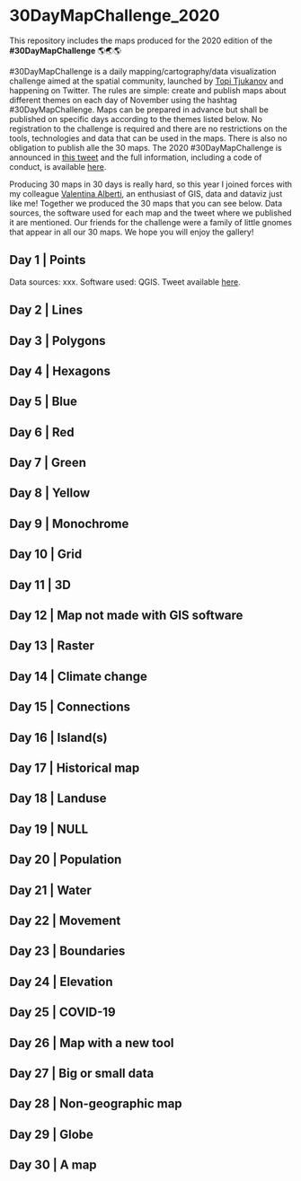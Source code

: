 # 30DayMapChallenge_2020

This repository includes the maps produced for the 2020 edition of the **#30DayMapChallenge** 🌎🌏🌎

#30DayMapChallenge is a daily mapping/cartography/data visualization challenge aimed at the spatial community, launched by [Topi Tjukanov](https://twitter.com/tjukanov) and happening on Twitter. The rules are simple: create and publish maps about different themes on each day of November using the hashtag #30DayMapChallenge. Maps can be prepared in advance but shall be published on specific days according to the themes listed below. No registration to the challenge is required and there are no restrictions on the tools, technologies and data that can be used in the maps. There is also no obligation to publish alle the 30 maps. The 2020 #30DayMapChallenge is announced in [this tweet](https://twitter.com/tjukanov/status/1311568912950140930) and the full information, including a code of conduct, is available [here](https://github.com/tjukanovt/30DayMapChallenge).

Producing 30 maps in 30 days is really hard, so this year I joined forces with my colleague [Valentina Alberti](https://twitter.com/v_valealb), an enthusiast of GIS, data and dataviz just like me! Together we produced the 30 maps that you can see below. Data sources, the software used for each map and the tweet where we published it are mentioned. Our friends for the challenge were a family of little gnomes that appear in all our 30 maps. We hope you will enjoy the gallery!

## Day 1 | Points

Data sources: xxx. Software used: QGIS. Tweet available [here]().

## Day 2 | Lines



## Day 3 | Polygons


## Day 4 | Hexagons


## Day 5 | Blue


## Day 6 | Red


## Day 7 | Green


## Day 8 | Yellow


## Day 9 | Monochrome


## Day 10 | Grid


## Day 11 | 3D


## Day 12 | Map not made with GIS software


## Day 13 | Raster


## Day 14 | Climate change



## Day 15 | Connections


## Day 16 | Island(s)


## Day 17 | Historical map



## Day 18 | Landuse


## Day 19 | NULL


## Day 20 | Population


## Day 21 | Water


## Day 22 | Movement


## Day 23 | Boundaries


## Day 24 | Elevation


## Day 25 | COVID-19


## Day 26 | Map with a new tool


## Day 27 | Big or small data


## Day 28 | Non-geographic map


## Day 29 | Globe


## Day 30 | A map



